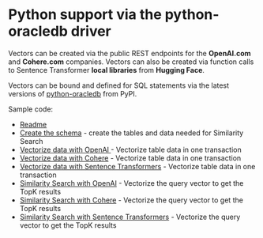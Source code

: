 # Python support via the python-oracledb driver

Vectors can be created via the public REST endpoints for the **OpenAI.com** and **Cohere.com** companies.
Vectors can also be created via function calls to Sentence Transformer **local libraries** from **Hugging Face**.

Vectors can be bound and defined for SQL statements via the latest versions of [python-oracledb](https://python-oracledb.readthedocs.io/en/latest/user_guide/installation.html#installation-requirements) from PyPI.

Sample code:
- [Readme](../python-oracledb/README.md)
- [Create the schema](../python-oracledb/create_schema.py) - create the tables and data needed for Similarity Search
- [Vectorize data with OpenAI ](../python-oracledb/vectorize_table_openai.py) - Vectorize table data in one transaction
- [Vectorize data with Cohere](../python-oracledb/vectorize_table_Cohere.py) - Vectorize table data in one transaction
- [Vectorize data with Sentence Transformers](../python-oracledb/similarity_search_SentenceTransformers.py) - Vectorize table data in one transaction
- [Similarity Search with OpenAI](../python-oracledb/similarity_search_OpenAI.py) - Vectorize the query vector to get the TopK results
- [Similarity Search with Cohere](../python-oracledb/similarity_search_Cohere.py) - Vectorize the query vector to get the TopK results
- [Similarity Search with Sentence Transformers](../python-oracledb/similarity_search_SentenceTransformers.py) - Vectorize the query vector to get the TopK results
